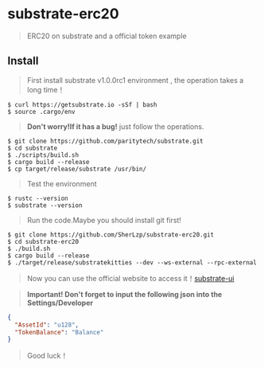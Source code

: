 # substrate-erc20

> ERC20 on substrate and a official token example 

## Install

> First install substrate v1.0.0rc1 environment , the operation takes a long time！

```shell
$ curl https://getsubstrate.io -sSf | bash 
$ source .cargo/env
```

> **Don't worry!If it has a bug!** just follow the operations.

```shell
$ git clone https://github.com/paritytech/substrate.git
$ cd substrate
$ ./scripts/build.sh
$ cargo build --release
$ cp target/release/substrate /usr/bin/
```

> Test the environment

```shell
$ rustc --version
$ substrate --version
```

> Run the code.Maybe you should install git first!

```shell
$ git clone https://github.com/SherLzp/substrate-erc20.git
$ cd substrate-erc20
$ ./build.sh
$ cargo build --release
$ ./target/release/substratekitties --dev --ws-external --rpc-external
```

> Now you can use the official website to access it！[substrate-ui](<https://substrate-ui.parity.io/#/settings>)

> **Important! Don't forget to input the following json into the Settings/Developer**

```json
{
  "AssetId": "u128",
  "TokenBalance": "Balance"
}
```

> Good luck！

